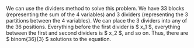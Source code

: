 We can use the dividers method to solve this problem. 
We have 33 blocks (representing the sum of the 4 variables) and 3 dividers (representing the 3 partitions between the 4 variables). 
We can place the 3 dividers into any of the 36 positions. 
Everything before the first divider is $ x_1 $, everything between the first and second dividers is $ x_2 $, and so on. 
Thus, there are $ binom{36}{3} $ solutions to the equation.
